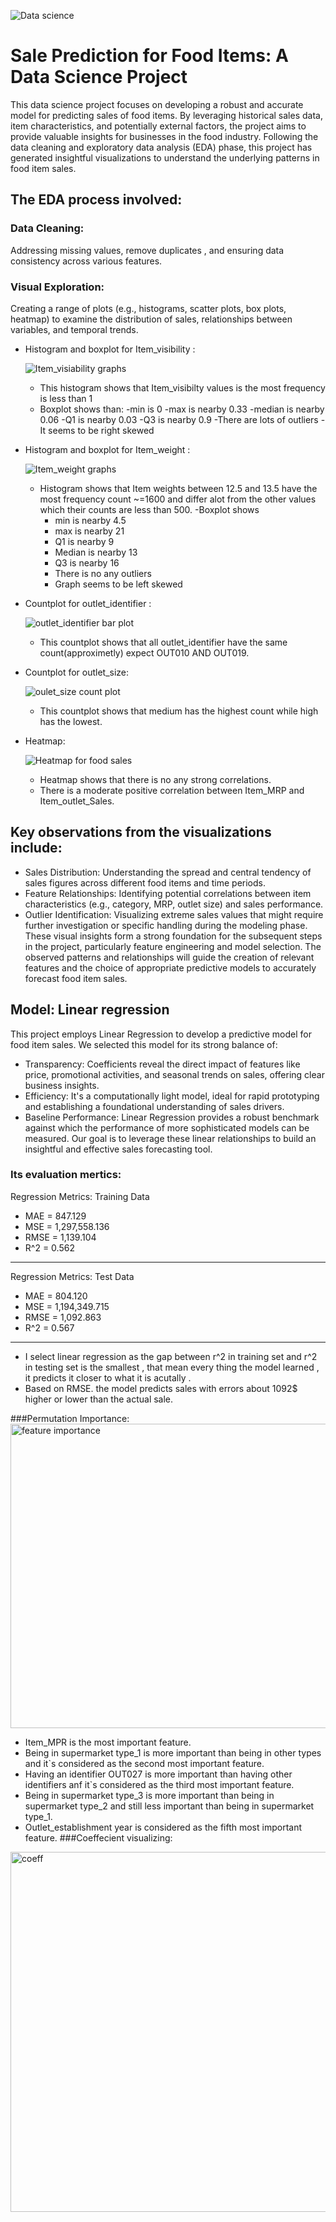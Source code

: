 ![Data science](https://github.com/user-attachments/assets/35c8d9c8-c0b0-4f7a-badf-cb9b4caba0f5)

# Sale Prediction for Food Items: A Data Science Project
This data science project focuses on developing a robust and accurate model for predicting sales of food items. By leveraging historical sales data, item characteristics, and potentially external factors, the project aims to provide valuable insights for businesses in the food industry.
Following the data cleaning and exploratory data analysis (EDA) phase, this project has generated insightful visualizations to understand the underlying patterns in food item sales.

## The EDA process involved:

### Data Cleaning: 
  Addressing missing values, remove duplicates , and ensuring data consistency across various features.
### Visual Exploration: 
  Creating a range of plots (e.g., histograms, scatter plots, box plots, heatmap) to examine the distribution of sales, relationships between variables, and temporal 
  trends.
  - Histogram and boxplot for Item_visibility :
    
    ![Item_visiability graphs](https://github.com/user-attachments/assets/33769550-3adc-475c-ac99-dd3110bd8f7a)
     - This histogram shows that Item_visibilty values is the most frequency is less than 1
     - Boxplot shows than:
         -min is 0
         -max is nearby 0.33
         -median is nearby 0.06
         -Q1 is nearby 0.03
         -Q3 is nearby 0.9
        -There are lots of outliers
        -It seems to be right skewed
  - Histogram and boxplot for Item_weight :
    
    ![Item_weight graphs](https://github.com/user-attachments/assets/7b1ce083-c66c-4078-821c-78830aa0ca51)
    - Histogram shows that Item weights between 12.5 and 13.5 have the most frequency count ~=1600 and differ alot from the other values which their counts are 
      less than 500.
    -Boxplot shows 
       - min is nearby 4.5 
       - max is nearby 21
       - Q1 is nearby 9 
       - Median is nearby 13
       - Q3 is nearby 16
       - There is no any outliers
       - Graph seems to be left skewed
  - Countplot for outlet_identifier :
    
    ![outlet_identifier bar plot](https://github.com/user-attachments/assets/16b971fe-7b9b-4a48-8a3e-53208b46e7e9)
    - This countplot shows that all outlet_identifier have the same count(approximetly) expect OUT010 AND OUT019.
  - Countplot for outlet_size:
    
    ![oulet_size count plot](https://github.com/user-attachments/assets/c0a46551-5ba5-4579-8a07-7bf6e8836ff1)
    - This countplot shows that medium has the highest count while high has the lowest.
  - Heatmap:
    
    ![Heatmap for food sales](https://github.com/user-attachments/assets/4dcd8692-d584-4a25-b3cc-7995b7f524c8)
    - Heatmap shows that there is no any strong correlations.
    - There is a moderate positive correlation between Item_MRP and Item_outlet_Sales.
 ## Key observations from the visualizations include:
 
-  Sales Distribution: Understanding the spread and central tendency of sales figures across different food items and time periods.
-  Feature Relationships: Identifying potential correlations between item characteristics (e.g., category, MRP, outlet size) and sales performance.
-  Outlier Identification: Visualizing extreme sales values that might require further investigation or specific handling during the modeling phase.
These visual insights form a strong foundation for the subsequent steps in the project, particularly feature engineering and model selection. The observed patterns and relationships will guide the creation of relevant features and the choice of appropriate predictive models to accurately forecast food item sales.

## Model: Linear regression
  This project employs Linear Regression to develop a predictive model for food item sales. We selected this model for its strong balance of:
   - Transparency: Coefficients reveal the direct impact of features like price, promotional activities, and seasonal trends on sales, offering clear business   insights.
   - Efficiency: It's a computationally light model, ideal for rapid prototyping and establishing a foundational understanding of sales drivers.
   - Baseline Performance: Linear Regression provides a robust benchmark against which the performance of more sophisticated models can be measured.
   Our goal is to leverage these linear relationships to build an insightful and effective sales forecasting tool.
### Its evaluation mertics:
Regression Metrics: Training Data
 - MAE = 847.129
 - MSE = 1,297,558.136
 - RMSE = 1,139.104
 - R^2 = 0.562
--------------------------------------------------------------------------------------------------
Regression Metrics: Test Data
  - MAE = 804.120
  - MSE = 1,194,349.715
  - RMSE = 1,092.863
  - R^2 = 0.567
  -----------------------------------------------------------------------------------------------
- I select linear regression as the gap between r^2 in training set and r^2 in testing set is the smallest , that mean every thing the model learned , it predicts it closer to what it is acutally .
- Based on RMSE. the model predicts sales with errors about 1092$ higher or lower than the actual sale.

###Permutation Importance:
<img width="820" height="487" alt="feature importance" src="https://github.com/user-attachments/assets/6c6cd4d4-3b8b-4775-8ebc-b388376ec1dc" />
 - Item_MPR is the most important feature.
 - Being in supermarket type_1 is more important than being in other types and it`s considered as the second most important feature.
 - Having an identifier OUT027 is more important than having other identifiers anf it`s considered as the third most important feature.
 - Being in supermarket type_3 is more important than being in supermarket type_2 and still less important than being in supermarket type_1.
 - Outlet_establishment year is considered as the fifth most important feature.
###Coeffecient visualizing:
<img width="815" height="576" alt="coeff" src="https://github.com/user-attachments/assets/4925cc49-da34-4fdc-941a-e8e59e8aab06" />




